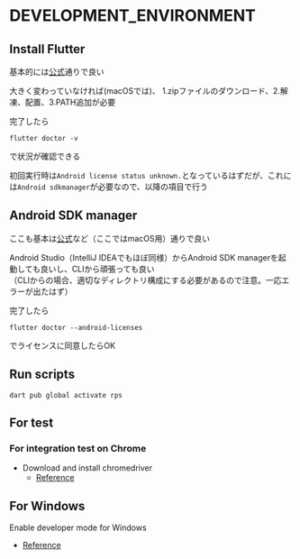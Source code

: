 # DEVELOPMENT_ENVIRONMENT

## Install Flutter

基本的には[公式](https://docs.flutter.dev/get-started/install)通りで良い

大きく変わっていなければ(macOSでは)、 1.zipファイルのダウンロード、2.解凍、配置、3.PATH追加が必要

完了したら
```shell
flutter doctor -v
```
で状況が確認できる

初回実行時は`Android license status unknown.`となっているはずだが、これには`Android sdkmanager`が必要なので、以降の項目で行う

## Android SDK manager

ここも基本は[公式](https://docs.flutter.dev/get-started/install/macos/mobile-android)など（ここではmacOS用）通りで良い

Android Studio（IntelliJ IDEAでもほぼ同様）からAndroid SDK managerを起動しても良いし、CLIから頑張っても良い  
（CLIからの場合、適切なディレクトリ構成にする必要があるので注意。一応エラーが出たはず）

完了したら
```shell
flutter doctor --android-licenses
```
でライセンスに同意したらOK

## Run scripts

```shell
dart pub global activate rps
```

## For test

### For integration test on Chrome

- Download and install chromedriver
  - [Reference](https://docs.flutter.dev/testing/integration-tests#running-in-a-browser)

## For Windows

Enable developer mode for Windows

- [Reference](https://docs.microsoft.com/ja-jp/windows/apps/get-started/enable-your-device-for-development)
